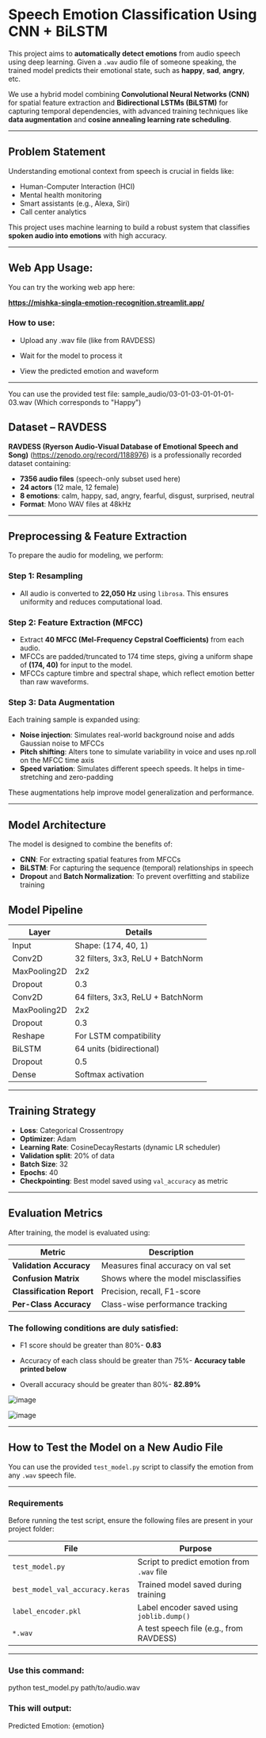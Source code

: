 # Speech Emotion Classification Using CNN + BiLSTM 

This project aims to **automatically detect emotions** from audio speech using deep learning. Given a `.wav` audio file of someone speaking, the trained model predicts their emotional state, such as **happy**, **sad**, **angry**, etc.

We use a hybrid model combining **Convolutional Neural Networks (CNN)** for spatial feature extraction and **Bidirectional LSTMs (BiLSTM)** for capturing temporal dependencies, with advanced training techniques like **data augmentation** and **cosine annealing learning rate scheduling**.

---

## Problem Statement

Understanding emotional context from speech is crucial in fields like:
- Human-Computer Interaction (HCI)
- Mental health monitoring
- Smart assistants (e.g., Alexa, Siri)
- Call center analytics

This project uses machine learning to build a robust system that classifies **spoken audio into emotions** with high accuracy.

---
## Web App Usage:

You can try the working web app here:

**https://mishka-singla-emotion-recognition.streamlit.app/**

### How to use:

- Upload any .wav file (like from RAVDESS)

- Wait for the model to process it

- View the predicted emotion and waveform

---

You can use the provided test file: sample_audio/03-01-03-01-01-01-03.wav
(Which corresponds to "Happy")
## Dataset – RAVDESS

**RAVDESS (Ryerson Audio-Visual Database of Emotional Speech and Song)** (https://zenodo.org/record/1188976) is a professionally recorded dataset containing:
- **7356 audio files** (speech-only subset used here)
- **24 actors** (12 male, 12 female)
- **8 emotions**: calm, happy, sad, angry, fearful, disgust, surprised, neutral
- **Format**: Mono WAV files at 48kHz

---

## Preprocessing & Feature Extraction

To prepare the audio for modeling, we perform:

### Step 1: Resampling
- All audio is converted to **22,050 Hz** using `librosa`. This ensures uniformity and reduces computational load.

### Step 2: Feature Extraction (MFCC)
- Extract **40 MFCC (Mel-Frequency Cepstral Coefficients)** from each audio.
- MFCCs are padded/truncated to 174 time steps, giving a uniform shape of **(174, 40)** for input to the model.
- MFCCs capture timbre and spectral shape, which reflect emotion better than raw waveforms.

### Step 3: Data Augmentation
Each training sample is expanded using:
- **Noise injection**: Simulates real-world background noise and adds Gaussian noise to MFCCs
- **Pitch shifting**: Alters tone to simulate variability in voice and uses np.roll on the MFCC time axis
- **Speed variation**: Simulates different speech speeds. It helps in time-stretching and zero-padding

These augmentations help improve model generalization and performance.

---

## Model Architecture

The model is designed to combine the benefits of:
- **CNN**: For extracting spatial features from MFCCs
- **BiLSTM**: For capturing the sequence (temporal) relationships in speech 
- **Dropout** and **Batch Normalization**: To prevent overfitting and stabilize training

## Model Pipeline

| Layer              | Details                              |
|-------------------|---------------------------------------|
| Input             | Shape: (174, 40, 1)                   |
| Conv2D            | 32 filters, 3x3, ReLU + BatchNorm     |
| MaxPooling2D      | 2x2                                   |
| Dropout           | 0.3                                   |
| Conv2D            | 64 filters, 3x3, ReLU + BatchNorm     |
| MaxPooling2D      | 2x2                                   |
| Dropout           | 0.3                                   |
| Reshape           | For LSTM compatibility                |
| BiLSTM            | 64 units (bidirectional)              |
| Dropout           | 0.5                                   |
| Dense             | Softmax activation                    |

---

## Training Strategy

- **Loss**: Categorical Crossentropy
- **Optimizer**: Adam
- **Learning Rate**: CosineDecayRestarts (dynamic LR scheduler)
- **Validation split**: 20% of data
- **Batch Size**: 32
- **Epochs**: 40
- **Checkpointing**: Best model saved using `val_accuracy` as metric

---

## Evaluation Metrics

After training, the model is evaluated using:

| Metric                  | Description                         |
|--------------------------|-------------------------------------|
| **Validation Accuracy**  | Measures final accuracy on val set |
| **Confusion Matrix**     | Shows where the model misclassifies |
| **Classification Report**| Precision, recall, F1-score        |
| **Per-Class Accuracy**   | Class-wise performance tracking     |

### The following conditions are duly satisfied:

- F1 score should be greater than 80%- **0.83**

- Accuracy of each class should be greater than 75%- **Accuracy table printed below**
   
- Overall accuracy should be greater than 80%- **82.89%**

![image](https://github.com/user-attachments/assets/f78679f4-3683-46c1-9221-05f716074cfa)

![image](https://github.com/user-attachments/assets/4313aeff-5a63-47ea-a76e-a4127922f420)

---

## How to Test the Model on a New Audio File

You can use the provided `test_model.py` script to classify the emotion from any `.wav` speech file.

---

### Requirements

Before running the test script, ensure the following files are present in your project folder:

| File                            | Purpose                                      |
|---------------------------------|----------------------------------------------|
| `test_model.py`                | Script to predict emotion from `.wav` file   |
| `best_model_val_accuracy.keras`| Trained model saved during training          |
| `label_encoder.pkl`            | Label encoder saved using `joblib.dump()`    |
| `*.wav`                        | A test speech file (e.g., from RAVDESS)      |

---
### Use this command:

python test_model.py path/to/audio.wav

### This will output:

Predicted Emotion: {emotion}



